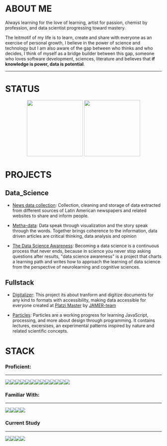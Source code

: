 # ABOUT ME

Always learning for the love of learning, artist for passion, chemist by profession, and data scientist progressing toward mastery.

The leitmotif of my life is to learn, create and share with everyone as an exercise of personal growth, I believe in the power of science and technology but I am also aware of the gap between who thinks and who decides, I think of myself as a bridge builder between this gap, someone who loves software development, sciences, literature and believes that **if knowledge is power, data is potential**.



<hr>

# STATUS
<div align="center">
    <img height="180em" src="https://github-readme-streak-stats.herokuapp.com/?user=Alejandro-sin&theme=black-ice&fire=6600AF&currStreakNum=6600AF&ring=6600AF&currStreakLabel=6600AF">
    <img height="180em" src="https://github-readme-stats-eight-theta.vercel.app/api/top-langs/?username=Alejandro-sin&layout=compact&langs_count=8&theme=algolia&bg_color=151515&title_color=6600AF"/>
</div>

# PROJECTS


## Data_Science


* [News data collection](https://github.com/Alejandro-sin/News-Scraper): Collection, cleaning and storage of data extracted from different sources of Latin American newspapers and related websites to share and inform people.
  
* [Metha-data](https://methadata.wordpress.com/): Data speak through visualization and the story speak through the words. Together brings coherence to the information, data driven articles are critical thinking, data analysis and opinion<!-- Aquí podría ir un wrodpress con Jupyter, o Jypeters que expliquen, o methadata con un artículo basado en los análisis del scraper -->

* [The Data Science Awareness](https://github.com/Alejandro-sin/The-data-scientist-awareness): Becoming a data science is a continuous process that never ends, because in science you never stop asking questions after results, "data science awareness" is a project that charts a learning path and writes how to approach the learning of data science from the perspective of neurolearning and cognitive sciences.


## Fullstack


* [Digitalizer](https://github.com/JAMER-Digitalizer/digitalizer): This project its about tranform and digitize documents for any kind to formats with accessibility, making data accessible for everyone created at [Platzi Master](https://platzi.com/blog/conoce-que-es-platzi-master/) by [JAMER-team](https://github.com/JAMER-Digitalizer)

* [Particles](https://github.com/Alejandro-sin/Particles): Particles are a working progress for learning JavaScript, processing, and more about design through programming. It contains lectures, excersises, an experimental patterns inspired by nature and related scientific concepts.
  




# STACK

### Proficient:
<hr>

<div>
  <img src="https://img.shields.io/badge/Python-ffd340?style=for-the-badge&logo=python&logoColor=black"><img src="https://img.shields.io/badge/Pandas-E0E0E2?style=for-the-badge&logo=pandas&logoColor=black"><img src="https://img.shields.io/badge/Postgres-393EC6?style=for-the-badge&logo=postgresql&logoColor=white"><img src="https://img.shields.io/badge/R%20Studio-7698E0?style=for-the-badge&logo=r&logoColor=black"><img src="https://img.shields.io/badge/git-9E1C00?style=for-the-badge&logo=git&logoColor=white"><img src="https://img.shields.io/badge/HTML5-E34F26?style=for-the-badge&logo=html5&logoColor=white"><img  src="https://img.shields.io/badge/CSS3-1572B6?style=for-the-badge&logo=css3&logoColor=white"><img  src="https://img.shields.io/badge/JavaScript-F7DF1E?style=for-the-badge&logo=javascript&logoColor=black"><img src="https://img.shields.io/badge/Excel-509141?style=for-the-badge&logo=office&logoColor=white"><img src="https://img.shields.io/badge/npm-4C000C?style=for-the-badge&logo=npm&logoColor=red"><img src="https://img.shields.io/badge/PyCharm-016815?style=for-the-badge&logo=pycharm&logoColor=black"><img src="https://img.shields.io/badge/Visual Studio Code-0C55D3?style=for-the-badge&logo=visual-studio-code&logoColor=black"><img src="https://img.shields.io/badge/Jupyter-E5E5E5?style=for-the-badge&logo=jupyter&logoColor=orange">
</div>

### Familiar With:
<hr>


<div>
<img src="https://img.shields.io/badge/Tableu-BA5946?style=for-the-badge&logo=tableau&logoColor=white"><img src="https://img.shields.io/badge/Selenium-509141?style=for-the-badge&logo=selenium&logoColor=white"><img  src="https://img.shields.io/badge/TypeScript-16468E?style=for-the-badge&logo=typescript&logoColor=#3178C6"><img src="https://img.shields.io/badge/NodeJS-067A00?style=for-the-badge&logo=Node.js&logoColor=black">

### Current Study
<hr>

<img src="https://img.shields.io/badge/Flask-000000?style=for-the-badge&logo=flask&logoColor=white"><img src="https://img.shields.io/badge/Django-103e2e?style=for-the-badge&logo=django&logoColor=white"><img src="https://img.shields.io/badge/Neo4j-242F44?style=for-the-badge&logo=neo4j&logoColor=white"><img  src="https://img.shields.io/badge/React-212121?style=for-the-badge&logo=react&logoColor=61DAFB">